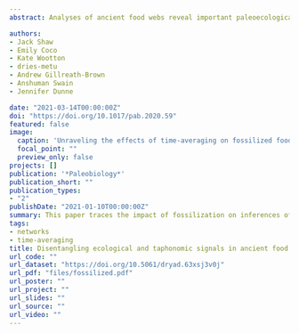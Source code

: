```yaml
---
abstract: Analyses of ancient food webs reveal important paleoecological processes and responses to a range of perturbations throughout Earth’s history, such as climate change. These responses can inform our forecasts of future biotic responses to similar perturbations. However, previous analyses of ancient food webs rarely accounted for key differences between modern and ancient community data, particularly selective loss of soft-bodied taxa during fossilization. To consider how fossilization impacts inferences of ancient community structure, we (1) analyzed node-level attributes to identify correlations between ecological roles and fossilization potential and (2) applied selective information loss procedures to food web data for extant systems. We found that selective loss of soft-bodied organisms has predictable effects on the trophic structure of “artificially fossilized” food webs because these organisms occupy unique, consistent food web positions. Fossilized food webs misleadingly appear less stable (i.e., more prone to trophic cascades), with less predation and an overrepresentation of generalist consumers. We also found that ecological differences between soft- and hard-bodied taxa—indicated by distinct positions in modern food webs—are recorded in an early Eocene web, but not in Cambrian webs. This suggests that ecological differences between the groups have existed for ≥48 Myr. Our results indicate that accounting for soft-bodied taxa is vital for accurate depictions of ancient food webs. However, the consistency of information loss trends across the analyzed food webs means it is possible to predict how the selective loss of soft-bodied taxa affects food web metrics, which can permit better modeling of ancient communities.

authors:
- Jack Shaw
- Emily Coco
- Kate Wootton
- dries-metu
- Andrew Gillreath-Brown
- Anshuman Swain
- Jennifer Dunne

date: "2021-03-14T00:00:00Z"
doi: "https://doi.org/10.1017/pab.2020.59"
featured: false
image:
  caption: 'Unraveling the effects of time-averaging on fossilized foodwebs'
  focal_point: ""
  preview_only: false
projects: []
publication: '*Paleobiology*'
publication_short: ""
publication_types:
- "2"
publishDate: "2021-01-10T00:00:00Z"
summary: This paper traces the impact of fossilization on inferences of ancient community structure and network topology.
tags:
- networks
- time-averaging
title: Disentangling ecological and taphonomic signals in ancient food webs
url_code: ""
url_dataset: "https://doi.org/10.5061/dryad.63xsj3v0j"
url_pdf: "files/fossilized.pdf"
url_poster: ""
url_project: ""
url_slides: ""
url_source: ""
url_video: ""
---
```

